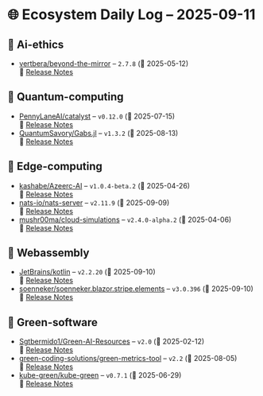 # 🌐 Ecosystem Daily Log – 2025-09-11

## 🔹 Ai-ethics
- [vertbera/beyond-the-mirror](https://github.com/vertbera/beyond-the-mirror/releases/tag/2.7.8) – `2.7.8` (📅 2025-05-12)  
  🔗 [Release Notes](https://github.com/vertbera/beyond-the-mirror/releases/tag/2.7.8)

## 🔹 Quantum-computing
- [PennyLaneAI/catalyst](https://github.com/PennyLaneAI/catalyst/releases/tag/v0.12.0) – `v0.12.0` (📅 2025-07-15)  
  🔗 [Release Notes](https://github.com/PennyLaneAI/catalyst/releases/tag/v0.12.0)
- [QuantumSavory/Gabs.jl](https://github.com/QuantumSavory/Gabs.jl/releases/tag/v1.3.2) – `v1.3.2` (📅 2025-08-13)  
  🔗 [Release Notes](https://github.com/QuantumSavory/Gabs.jl/releases/tag/v1.3.2)

## 🔹 Edge-computing
- [kashabe/Azeerc-AI](https://github.com/kashabe/Azeerc-AI/releases/tag/v1.0.4-beta.2) – `v1.0.4-beta.2` (📅 2025-04-26)  
  🔗 [Release Notes](https://github.com/kashabe/Azeerc-AI/releases/tag/v1.0.4-beta.2)
- [nats-io/nats-server](https://github.com/nats-io/nats-server/releases/tag/v2.11.9) – `v2.11.9` (📅 2025-09-09)  
  🔗 [Release Notes](https://github.com/nats-io/nats-server/releases/tag/v2.11.9)
- [mushr00ma/cloud-simulations](https://github.com/mushr00ma/cloud-simulations/releases/tag/v2.4.0-alpha.2) – `v2.4.0-alpha.2` (📅 2025-04-06)  
  🔗 [Release Notes](https://github.com/mushr00ma/cloud-simulations/releases/tag/v2.4.0-alpha.2)

## 🔹 Webassembly
- [JetBrains/kotlin](https://github.com/JetBrains/kotlin/releases/tag/v2.2.20) – `v2.2.20` (📅 2025-09-10)  
  🔗 [Release Notes](https://github.com/JetBrains/kotlin/releases/tag/v2.2.20)
- [soenneker/soenneker.blazor.stripe.elements](https://github.com/soenneker/soenneker.blazor.stripe.elements/releases/tag/v3.0.396) – `v3.0.396` (📅 2025-09-10)  
  🔗 [Release Notes](https://github.com/soenneker/soenneker.blazor.stripe.elements/releases/tag/v3.0.396)

## 🔹 Green-software
- [Sgtbermido1/Green-AI-Resources](https://github.com/Sgtbermido1/Green-AI-Resources/releases/tag/v2.0) – `v2.0` (📅 2025-02-12)  
  🔗 [Release Notes](https://github.com/Sgtbermido1/Green-AI-Resources/releases/tag/v2.0)
- [green-coding-solutions/green-metrics-tool](https://github.com/green-coding-solutions/green-metrics-tool/releases/tag/v2.2) – `v2.2` (📅 2025-08-05)  
  🔗 [Release Notes](https://github.com/green-coding-solutions/green-metrics-tool/releases/tag/v2.2)
- [kube-green/kube-green](https://github.com/kube-green/kube-green/releases/tag/v0.7.1) – `v0.7.1` (📅 2025-06-29)  
  🔗 [Release Notes](https://github.com/kube-green/kube-green/releases/tag/v0.7.1)